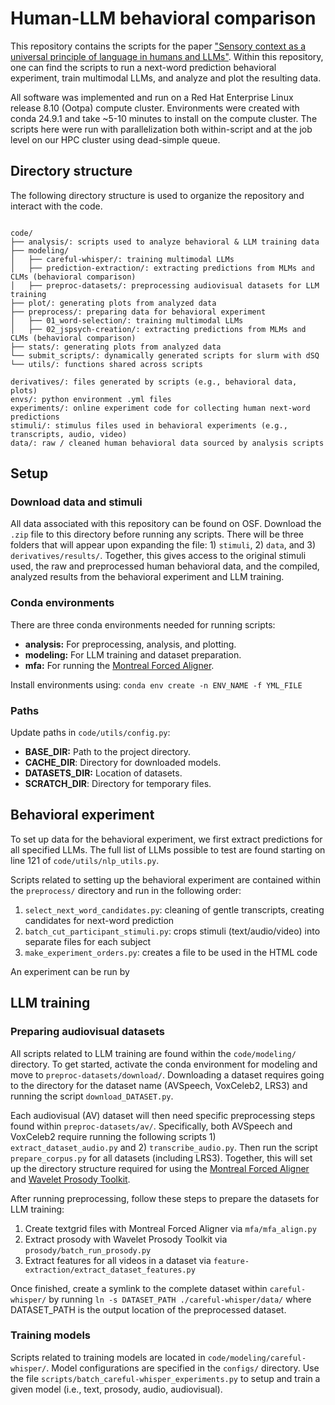 # Human-LLM behavioral comparison

This repository contains the scripts for the paper ["Sensory context as a universal principle of language in humans and LLMs"](https://osf.io/preprints/psyarxiv/nz5eg_v1?view_only=). Within this repository, one can find the scripts to run a next-word prediction behavioral experiment, train multimodal LLMs, and analyze and plot the resulting data.

All software was implemented and run on a Red Hat Enterprise Linux release 8.10 (Ootpa) compute cluster. Environments were created with conda 24.9.1 and take ~5-10 minutes to install on the compute cluster. The scripts here were run with parallelization both within-script and at the job level on our HPC cluster using dead-simple queue.

## Directory structure

The following directory structure is used to organize the repository and interact with the code.

```

code/
├── analysis/: scripts used to analyze behavioral & LLM training data
├── modeling/
│   ├── careful-whisper/: training multimodal LLMs
│   ├── prediction-extraction/: extracting predictions from MLMs and CLMs (behavioral comparison)
│   ├── preproc-datasets/: preprocessing audiovisual datasets for LLM training
├── plot/: generating plots from analyzed data 
├── preprocess/: preparing data for behavioral experiment
│   ├── 01_word-selection/: training multimodal LLMs
│   ├── 02_jspsych-creation/: extracting predictions from MLMs and CLMs (behavioral comparison)
├── stats/: generating plots from analyzed data 
└── submit_scripts/: dynamically generated scripts for slurm with dSQ
└── utils/: functions shared across scripts

derivatives/: files generated by scripts (e.g., behavioral data, plots) 
envs/: python environment .yml files
experiments/: online experiment code for collecting human next-word predictions
stimuli/: stimulus files used in behavioral experiments (e.g., transcripts, audio, video)
data/: raw / cleaned human behavioral data sourced by analysis scripts

```

## Setup

### Download data and stimuli

All data associated with this repository can be found on OSF. Download the ```.zip``` file to this directory before running any scripts. There will be three folders that will appear upon expanding the file: 1) ```stimuli```, 2) ```data```, and 3) ```derivatives/results/```. Together, this gives access to the original stimuli used, the raw and preprocessed human behavioral data, and the compiled, analyzed results from the behavioral experiment and LLM training.

### Conda environments

There are three conda environments needed for running scripts:
- **analysis:** For preprocessing, analysis, and plotting.
- **modeling:** For LLM training and dataset preparation.
- **mfa:** For running the [Montreal Forced Aligner](https://montreal-forced-aligner.readthedocs.io/en/v3.0.7/index.html).

Install environments using: ```conda env create -n ENV_NAME -f YML_FILE```

### Paths

Update paths in ```code/utils/config.py```:
- **BASE_DIR:** Path to the project directory.
- **CACHE_DIR**: Directory for downloaded models.
- **DATASETS_DIR:** Location of datasets.
- **SCRATCH_DIR**: Directory for temporary files.

## Behavioral experiment

To set up data for the behavioral experiment, we first extract predictions for all specified LLMs. The full list of LLMs possible to test are found starting on line 121 of ```code/utils/nlp_utils.py```. 

Scripts related to setting up the behavioral experiment are contained within the ```preprocess/``` directory and run in the following order:
1) ```select_next_word_candidates.py```: cleaning of gentle transcripts, creating candidates for next-word prediction
2) ```batch_cut_participant_stimuli.py```: crops stimuli (text/audio/video) into separate files for each subject
3) ```make_experiment_orders.py```: creates a file to be used in the HTML code

An experiment can be run by 

## LLM training 

### Preparing audiovisual datasets

All scripts related to LLM training are found within the ```code/modeling/``` directory. To get started, activate the conda environment for modeling and move to ```preproc-datasets/download/```. Downloading a dataset requires going to the directory for the dataset name (AVSpeech, VoxCeleb2, LRS3) and running the script ```download_DATASET.py```.

Each audiovisual (AV) dataset will then need specific preprocessing steps found within ```preproc-datasets/av/```. Specifically, both AVSpeech and VoxCeleb2 require running the following scripts 1) ```extract_dataset_audio.py``` and 2) ```transcribe_audio.py```. Then run the script ```prepare_corpus.py``` for all datasets (including LRS3). Together, this will set up the directory structure required for using the [Montreal Forced Aligner](https://montreal-forced-aligner.readthedocs.io/en/v3.0.7/index.html) and [Wavelet Prosody Toolkit](https://github.com/asuni/wavelet_prosody_toolkit).

After running preprocessing, follow these steps to prepare the datasets for LLM training:
1) Create textgrid files with Montreal Forced Aligner via ```mfa/mfa_align.py```
2) Extract prosody with Wavelet Prosody Toolkit via ```prosody/batch_run_prosody.py```
3) Extract features for all videos in a dataset via ```feature-extraction/extract_dataset_features.py```

Once finished, create a symlink to the complete dataset within ```careful-whisper/``` by running ```ln -s DATASET_PATH ./careful-whisper/data/``` where DATASET_PATH is the output location of the preprocessed dataset.

### Training models

Scripts related to training models are located in ```code/modeling/careful-whisper/```. Model configurations are specified in the ```configs/``` directory. Use the file ```scripts/batch_careful-whisper_experiments.py``` to setup and train a given model (i.e., text, prosody, audio, audiovisual).

<!-- ## Analysis  -->